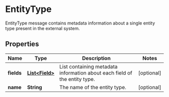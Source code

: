 

# EntityType

EntityType message contains metadata information about a single entity type present in the external system.

## Properties

| Name | Type | Description | Notes |
|------------ | ------------- | ------------- | -------------|
|**fields** | [**List&lt;Field&gt;**](Field.md) | List containing metadata information about each field of the entity type. |  [optional] |
|**name** | **String** | The name of the entity type. |  [optional] |




